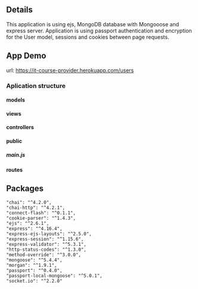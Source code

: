 ## Details

This application is using ejs, MongoDB database with Mongooose and express server.
Application is using passport authentication and encryption for the User model, sessions and cookies between page requests.

## App Demo

url: https://it-course-provider.herokuapp.com/users

### Aplication structure

#### models

#### views

#### controllers

#### public

##### main.js

#### routes

## Packages

    "chai": "^4.2.0",
    "chai-http": "^4.2.1",
    "connect-flash": "^0.1.1",
    "cookie-parser": "^1.4.3",
    "ejs": "^2.6.1",
    "express": "^4.16.4",
    "express-ejs-layouts": "^2.5.0",
    "express-session": "^1.15.6",
    "express-validator": "^5.3.1",
    "http-status-codes": "^1.3.0",
    "method-override": "^3.0.0",
    "mongoose": "^5.4.4",
    "morgan": "^1.9.1",
    "passport": "^0.4.0",
    "passport-local-mongoose": "^5.0.1",
    "socket.io": "^2.2.0"
